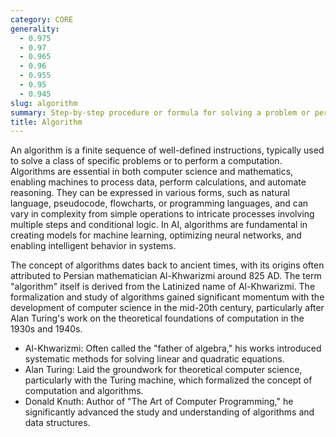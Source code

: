 ```yaml
---
category: CORE
generality:
  - 0.975
  - 0.97
  - 0.965
  - 0.96
  - 0.955
  - 0.95
  - 0.945
slug: algorithm
summary: Step-by-step procedure or formula for solving a problem or performing a task.
title: Algorithm
---
```


An algorithm is a finite sequence of well-defined instructions, typically used to solve a class of specific problems or to perform a computation. Algorithms are essential in both computer science and mathematics, enabling machines to process data, perform calculations, and automate reasoning. They can be expressed in various forms, such as natural language, pseudocode, flowcharts, or programming languages, and can vary in complexity from simple operations to intricate processes involving multiple steps and conditional logic. In AI, algorithms are fundamental in creating models for machine learning, optimizing neural networks, and enabling intelligent behavior in systems.

The concept of algorithms dates back to ancient times, with its origins often attributed to Persian mathematician Al-Khwarizmi around 825 AD. The term "algorithm" itself is derived from the Latinized name of Al-Khwarizmi. The formalization and study of algorithms gained significant momentum with the development of computer science in the mid-20th century, particularly after Alan Turing's work on the theoretical foundations of computation in the 1930s and 1940s.

- Al-Khwarizmi: Often called the "father of algebra," his works introduced systematic methods for solving linear and quadratic equations.
- Alan Turing: Laid the groundwork for theoretical computer science, particularly with the Turing machine, which formalized the concept of computation and algorithms.
- Donald Knuth: Author of "The Art of Computer Programming," he significantly advanced the study and understanding of algorithms and data structures.

